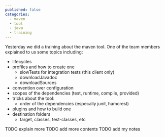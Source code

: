 ```yaml
---
published: false
categories:
  - maven
  - tool
  - java
  - training
---
```


Yesterday we did a training about the maven tool. One of the team members explained to us some topics including:

  * lifecycles 
  * profiles and how to create one
    * slowTests for integration tests (this client only)
    * downloadJavadoc
    * downloadSources
  * convention over configuration
  * scopes of the dependencies (test, runtime, compile, provided)
  * tricks about the tool:
    * order of the dependencies (especally junit, hamcrest)
  * plugins and how to build one
  * destination folders
    * target, classes, test-classes, etc 
  
  
  
  TODO explain more
  TODO add more contents
  TODO add my notes
  
  
  
